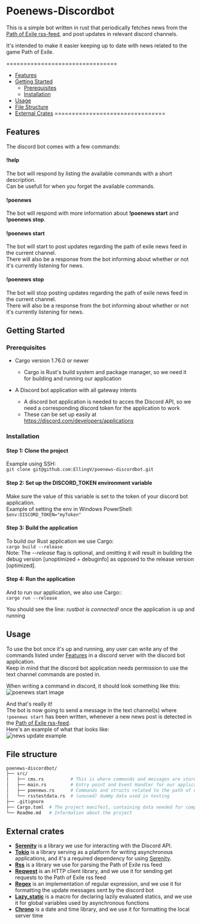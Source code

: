 # Poenews-Discordbot
This is a simple bot written in rust that periodically fetches news from the [Path of Exile rss-feed](https://www.pathofexile.com/news/rss), and post updates in relevant discord channels.  

It's intended to make it easier keeping up to date with news related to the game Path of Exile.

================================
- [Features](#features)
- [Getting Started](#getting-started)
	- [Prerequisites](#prerequisites)
	- [Installation](#intallation)
- [Usage](#usage)
- [File Structure](#file-structure)
- [External Crates](#external-crates)
================================

## Features
The discord bot comes with a few commands:  
#### !help
The bot will respond by listing the available commands with a short description.  
Can be usefull for when you forget the available commands.
#### !poenews
The bot will respond with more information about **!poenews start** and **!poenews stop**.  
#### !poenews start
The bot will start to post updates regarding the path of exile news feed in the current channel.  
There will also be a response from the bot informing about whether or not it's currently listening for news.
#### !poenews stop
The bot will stop posting updates regarding the path of exile news feed in the current channel.  
There will also be a response from the bot informing about whether or not it's currently listening for news.

## Getting Started
### Prerequisites  
- Cargo version 1.76.0 or newer
	- Cargo is Rust's build system and package manager, so we need it for building and running our application

- A Discord bot application with all gateway intents
	- A discord bot application is needed to acces the Discord API, so we need a corresponding discord token for the application to work
	- These can be set up easily at https://discord.com/developers/applications

### Installation

#### Step 1: Clone the project  
Example using SSH:  
```git clone git@github.com:EllingV/poenews-discordbot.git```  

#### Step 2: Set up the DISCORD_TOKEN environment variable
Make sure the value of this variable is set to the token of your discord bot application.  
Example of setting the env in Windows PowerShell:  
```$env:DISCORD_TOKEN="myToken"```  

#### Step 3: Build the application
To build our Rust application we use Cargo:  
```cargo build --release```  
Note: The *--release* flag is optional, and omitting it will result in building the debug version [unoptimized + debuginfo] as opposed to the release version [optimized].

#### Step 4: Run the application
And to run our application, we also use Cargo::  
```cargo run --release```

You should see the line: *rustbot is connected!* once the application is up and running

## Usage
To use the bot once it's up and running, any user can write any of the commands listed under [Features](#Features) in a discord server with the discord bot application.  
Keep in mind that the discord bot application needs permission to use the text channel commands are posted in.

When writing a command in discord, it should look something like this:  
![poenews start image](https://cdn.discordapp.com/attachments/1212370898062016543/1280513577148747859/image.png?ex=66d85ab3&is=66d70933&hm=14a0963d61a9ccacafa268c881aadf8e46700ff192f9c0a478b332bc85a536d6&)

And that's really it!  
The bot is now going to send a message in the text channel(s) where ```!poenews start``` has been written, whenever a new news post is detected in the [Path of Exile rss-feed](https://www.pathofexile.com/news/rss).  
Here's an example of what that looks like:  
![news update example](https://cdn.discordapp.com/attachments/1212370898062016543/1280517600203505736/image.png?ex=66d85e72&is=66d70cf2&hm=cd1339bbc224990a88abac2179cd418b752dd7daa159fc383d3af18df68e8a24&)   

## File structure
``` bash
poenews-discordbot/
├── src/
│   ├── cms.rs			# This is where commands and messages are stored
│   ├── main.rs			# Entry point and Event Handler for our application
│   ├── poenews.rs		# Commands and structs related to the path of exile rss feed
│   └── rsstestdata.rs	# (unused) dummy data used in testing
├── .gitignore
├── Cargo.toml	# The project manifest, containing data needed for compilation
└── Readme.md	# Information about the project
```

## External crates
- **[Serenity](https://crates.io/crates/serenity)** is a library we use for interacting with the Discord API.  
- **[Tokio](https://crates.io/crates/tokio)** is a library serving as a platform for writing asynchronous applications, and it's a required dependency for using [Serenity](https://crates.io/crates/serenity).
- **[Rss](https://crates.io/crates/rss)** is a library we use for parsing the Path of Exile rss feed
- **[Reqwest](https://crates.io/crates/reqwest)** is an HTTP client library, and we use it for sending get requests to the Path of Exile rss feed
- **[Regex](https://crates.io/crates/regex)** is an implementation of regular expression, and we use it for formatting the update messages sent by the discord bot
- **[Lazy_static](https://crates.io/crates/lazy_static)** is a macro for declaring lazily evaluated statics, and we use it for global variables used by asynchronous functions
- **[Chrono](https://crates.io/crates/chrono)** is a date and time library, and we use it for formatting the local server time